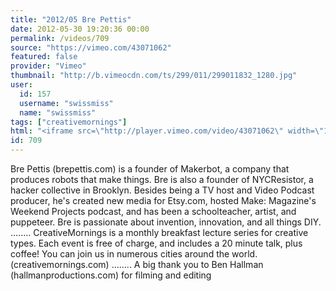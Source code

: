```yaml
---
title: "2012/05 Bre Pettis"
date: 2012-05-30 19:20:36 00:00
permalink: /videos/709
source: "https://vimeo.com/43071062"
featured: false
provider: "Vimeo"
thumbnail: "http://b.vimeocdn.com/ts/299/011/299011832_1280.jpg"
user:
  id: 157
  username: "swissmiss"
  name: "swissmiss"
tags: ["creativemornings"]
html: "<iframe src=\"http://player.vimeo.com/video/43071062\" width=\"1280\" height=\"720\" frameborder=\"0\" webkitAllowFullScreen mozallowfullscreen allowFullScreen></iframe>"
id: 709
---
```


Bre Pettis (brepettis.com) is a founder of Makerbot, a company that produces robots that make things. Bre is also a founder of NYCResistor, a hacker collective in Brooklyn. Besides being a TV host and Video Podcast producer, he's created new media for Etsy.com, hosted Make: Magazine's Weekend Projects podcast, and has been a schoolteacher, artist, and puppeteer. Bre is passionate about invention, innovation, and all things DIY.
........
CreativeMornings is a monthly breakfast lecture series for creative types. Each event is free of charge, and includes a 20 minute talk, plus coffee! You can join us in numerous cities around the world. (creativemornings.com)
........
A big thank you to Ben Hallman (hallmanproductions.com) for filming and editing